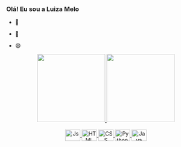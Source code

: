 ### Olá! Eu sou a Luiza Melo

- 🔭 
- 🌱 
- 😄

  <div align="center">
  <a href="https://github.com/Luiza-Melo">
  <img height="180em" src="https://github-readme-stats.vercel.app/api?username=Luiza-Melo&show_icons=truet&theme=nightowl&include_all_commits=true&count_private=true"/>
  <img height="180em" src="https://github-readme-stats.vercel.app/api/top-langs/?username=Luiza-Melo&layout=compact&langs_count=7&theme=nightowl"/>
  </div>

  <div style="display: inline_block" align="center"><br>
  <img align="center" alt="Js" height="30" width="40" src="https://cdn.jsdelivr.net/gh/devicons/devicon/icons/javascript/javascript-original.svg">
  <img align="center" alt="HTML" height="30" width="40" src="https://cdn.jsdelivr.net/gh/devicons/devicon/icons/html5/html5-original.svg">
  <img align="center" alt="CSS" height="30" width="40" src="https://cdn.jsdelivr.net/gh/devicons/devicon/icons/css3/css3-original.svg">
  <img align="center" alt="Python" height="30" width="40" src="https://cdn.jsdelivr.net/gh/devicons/devicon/icons/python/python-original.svg">
  <img align="center" alt="Java" height="30" width="40" src="https://cdn.jsdelivr.net/gh/devicons/devicon/icons/java/java-original.svg">      
  </div>
